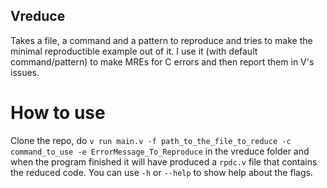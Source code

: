 ## Vreduce

Takes a file, a command and a pattern to reproduce and tries to make the minimal reproductible example out of it. I use it (with default command/pattern) to make MREs for C errors and then report them in V's issues.

# How to use

Clone the repo, do `v run main.v -f path_to_the_file_to_reduce -c command_to_use -e ErrorMessage_To_Reproduce` in the vreduce folder and when the program finished it will have produced a `rpdc.v` file that contains the reduced code. You can use `-h` or `--help` to show help about the flags.
